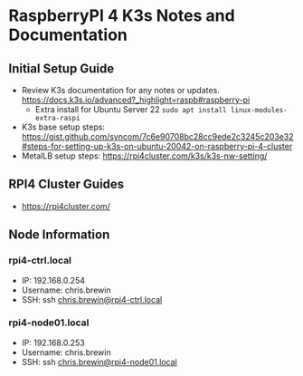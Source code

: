 # RaspberryPI 4 K3s Notes and Documentation

## Initial Setup Guide
- Review K3s documentation for any notes or updates. https://docs.k3s.io/advanced?_highlight=raspb#raspberry-pi
    - Extra install for Ubuntu Server 22 `sudo apt install linux-modules-extra-raspi`
- K3s base setup steps: https://gist.github.com/syncom/7c6e90708bc28cc9ede2c3245c203e32#steps-for-setting-up-k3s-on-ubuntu-20042-on-raspberry-pi-4-cluster
- MetalLB setup steps: https://rpi4cluster.com/k3s/k3s-nw-setting/

## RPI4 Cluster Guides
- https://rpi4cluster.com/

## Node Information
### rpi4-ctrl.local
- IP: 192.168.0.254
- Username: chris.brewin
- SSH: ssh chris.brewin@rpi4-ctrl.local

### rpi4-node01.local
- IP: 192.168.0.253
- Username: chris.brewin
- SSH: ssh chris.brewin@rpi4-node01.local